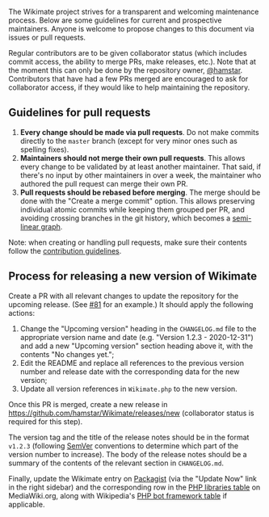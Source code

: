 The Wikimate project strives for a transparent and welcoming maintenance process.
Below are some guidelines for current and prospective maintainers.
Anyone is welcome to propose changes to this document via issues or pull requests.

Regular contributors are to be given collaborator status
(which includes commit access, the ability to merge PRs, make releases, etc.).
Note that at the moment this can only be done by the repository owner,
[@hamstar](https://github.com/hamstar).
Contributors that have had a few PRs merged are encouraged to ask for collaborator access,
if they would like to help maintaining the repository.

## Guidelines for pull requests

1. **Every change should be made via pull requests**.
   Do not make commits directly to the `master` branch
   (except for very minor ones such as spelling fixes).
2. **Maintainers should not merge their own pull requests**.
   This allows every change to be validated by at least another maintainer.
   That said, if there's no input by other maintainers in over a week,
   the maintainer who authored the pull request can merge their own PR.
3. **Pull requests should be rebased before merging**.
   The merge should be done with the "Create a merge commit" option.
   This allows preserving individual atomic commits while keeping them grouped per PR,
   and avoiding crossing branches in the git history, which becomes a
   [semi-linear graph](https://devblogs.microsoft.com/devops/pull-requests-with-rebase/#semi-linear-merge).

Note: when creating or handling pull requests,
make sure their contents follow the [contribution guidelines](CONTRIBUTING.md).

## Process for releasing a new version of Wikimate

Create a PR with all relevant changes to update the repository for the upcoming release.
(See [#81](https://github.com/hamstar/Wikimate/pull/81) for an example.)
It should apply the following actions:

1. Change the "Upcoming version" heading in the `CHANGELOG.md` file
   to the appropriate version name and date (e.g. "Version 1.2.3 - 2020-12-31")
   and add a new "Upcoming version" section heading above it,
   with the contents "No changes yet.";
2. Edit the README and replace all references
   to the previous version number and release date
   with the corresponding data for the new version;
3. Update all version references in `Wikimate.php`
   to the new version.

Once this PR is merged, create a new release 
in https://github.com/hamstar/Wikimate/releases/new
(collaborator status is required for this step).

The version tag and the title of the release notes should be in the format `v1.2.3`
(following [SemVer](http://semver.org/) conventions
to determine which part of the version number to increase).
The body of the release notes should be a summary of the contents
of the relevant section in `CHANGELOG.md`.

Finally, update the Wikimate entry on [Packagist](https://packagist.org/packages/hamstar/wikimate)
(via the "Update Now" link in the right sidebar)
and the corresponding row in the [PHP libraries table](https://www.mediawiki.org/wiki/API:Client_code/All#PHP) on MediaWiki.org,
along with Wikipedia's [PHP bot framework table](https://en.wikipedia.org/wiki/Wikipedia:PHP_bot_framework_table) if applicable.
